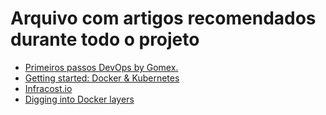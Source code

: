 # Arquivo com artigos recomendados durante todo o projeto

- [Primeiros passos DevOps by Gomex.](https://github.com/gomex/gomex.me/blob/master/content/blog/primeiros_passos_devops.md)
- [Getting started: Docker & Kubernetes](https://medium.com/@sof1a/beginners-docker-kubernetes-4d2f31180cfb)
- [Infracost.io](https://www.infracost.io/)
- [Digging into Docker layers](https://jessicagreben.medium.com/digging-into-docker-layers-c22f948ed612)

